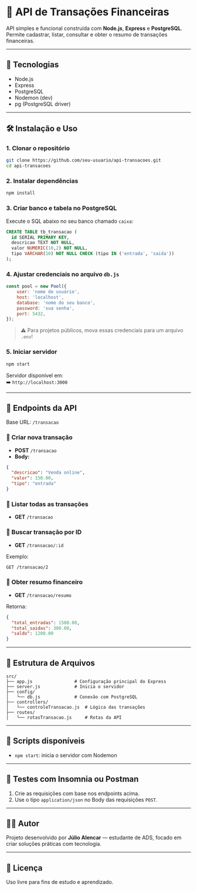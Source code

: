 
# 💸 API de Transações Financeiras

API simples e funcional construída com **Node.js**, **Express** e **PostgreSQL**. Permite cadastrar, listar, consultar e obter o resumo de transações financeiras.

---

## 🚀 Tecnologias

- Node.js
- Express
- PostgreSQL
- Nodemon (dev)
- pg (PostgreSQL driver)

---

## 🛠️ Instalação e Uso

### 1. Clonar o repositório

```bash
git clone https://github.com/seu-usuario/api-transacoes.git
cd api-transacoes
```

### 2. Instalar dependências

```bash
npm install
```

### 3. Criar banco e tabela no PostgreSQL

Execute o SQL abaixo no seu banco chamado `caixa`:

```sql
CREATE TABLE tb_transacao (
  id SERIAL PRIMARY KEY,
  descricao TEXT NOT NULL,
  valor NUMERIC(10,2) NOT NULL,
  tipo VARCHAR(10) NOT NULL CHECK (tipo IN ('entrada', 'saida'))
);
```

### 4. Ajustar credenciais no arquivo `db.js`

```js
const pool = new Pool({
    user: 'nome de usuário',
    host: 'localhost',
    database: 'nome do seu banco',
    password: 'sua senha',
    port: 5432,
});
```

> ⚠️ Para projetos públicos, mova essas credenciais para um arquivo `.env`!

### 5. Iniciar servidor

```bash
npm start
```

Servidor disponível em:  
➡️ `http://localhost:3000`

---

## 📮 Endpoints da API

Base URL: `/transacao`

### 🔹 Criar nova transação

- **POST** `/transacao`
- **Body:**

```json
{
  "descricao": "Venda online",
  "valor": 150.00,
  "tipo": "entrada"
}
```

### 🔹 Listar todas as transações

- **GET** `/transacao`

### 🔹 Buscar transação por ID

- **GET** `/transacao/:id`

Exemplo:
```bash
GET /transacao/2
```

### 🔹 Obter resumo financeiro

- **GET** `/transacao/resumo`

Retorna:
```json
{
  "total_entradas": 1500.00,
  "total_saidas": 300.00,
  "saldo": 1200.00
}
```

---

## 📁 Estrutura de Arquivos

```
src/
├── app.js                # Configuração principal do Express
├── server.js             # Inicia o servidor
├── config/
│   └── db.js             # Conexão com PostgreSQL
├── controllers/
│   └── controleTransacao.js  # Lógica das transações
├── routes/
│   └── rotasTransacao.js     # Rotas da API
```

---

## 🔧 Scripts disponíveis

- `npm start`: inicia o servidor com Nodemon

---

## 🧪 Testes com Insomnia ou Postman

1. Crie as requisições com base nos endpoints acima.
2. Use o tipo `application/json` no Body das requisições `POST`.

---

## 👨‍💻 Autor

Projeto desenvolvido por **Júlio Alencar** — estudante de ADS, focado em criar soluções práticas com tecnologia.  

---

## 📝 Licença

Uso livre para fins de estudo e aprendizado.
